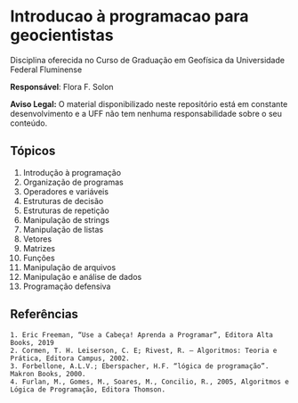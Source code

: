 # Introducao à programacao para geocientistas

Disciplina oferecida no Curso de Graduação em Geofísica da Universidade Federal Fluminense

**Responsável**: Flora F. Solon

**Aviso Legal:** O material disponibilizado neste repositório está em constante desenvolvimento e a UFF não tem nenhuma responsabilidade sobre o seu conteúdo.


## Tópicos

1. Introdução à programação
2. Organização de programas 
3. Operadores e variáveis
4. Estruturas de decisão
5. Estruturas de repetição
6. Manipulação de strings
7.  Manipulação de listas
8. Vetores
9. Matrizes 
10. Funções
11. Manipulação de arquivos
12. Manipulação e análise de dados
13. Programação defensiva

## Referências

    1. Eric Freeman, “Use a Cabeça! Aprenda a Programar”, Editora Alta Books, 2019 
    2. Cormen, T. H. Leiserson, C. E; Rivest, R. – Algoritmos: Teoria e Prática, Editora Campus, 2002.
    3. Forbellone, A.L.V.; Eberspacher, H.F. “lógica de programação”. Makron Books, 2000.
    4. Furlan, M., Gomes, M., Soares, M., Concilio, R., 2005, Algoritmos e Lógica de Programação, Editora Thomson.
